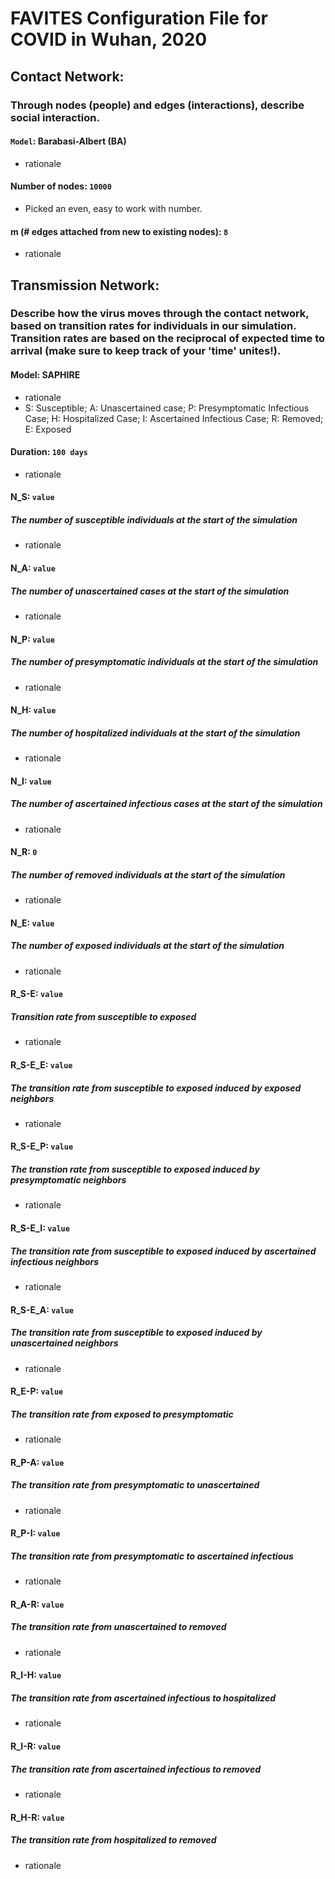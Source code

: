 # FAVITES Configuration File for COVID in Wuhan, 2020

## Contact Network:
### Through nodes (people) and edges (interactions), describe social interaction.
#### `Model`: Barabasi-Albert (BA)
- rationale
#### Number of nodes: `10000`
- Picked an even, easy to work with number.
#### m (# edges attached from new to existing nodes): `8`
- rationale



## Transmission Network:
### Describe how the virus moves through the contact network, based on transition rates for individuals in our simulation. Transition rates are based on the reciprocal of expected time to arrival (make sure to keep track of your 'time' unites!). 
#### Model: SAPHIRE
- rationale
- S: Susceptible; A: Unascertained case; P: Presymptomatic Infectious Case; H: Hospitalized Case; I: Ascertained Infectious Case; R: Removed; E: Exposed

#### Duration: `100 days`
- rationale

#### N_S: `value`
##### The number of susceptible individuals at the start of the simulation
- rationale

#### N_A: `value `
##### The number of unascertained cases at the start of the simulation
- rationale

#### N_P: `value `
##### The number of presymptomatic individuals at the start of the simulation
- rationale

#### N_H: `value `
##### The number of hospitalized individuals at the start of the simulation
- rationale

#### N_I: `value`
##### The number of ascertained infectious cases at the start of the simulation
- rationale
#### N_R: `0`
##### The number of removed individuals at the start of the simulation
- rationale
#### N_E: `value`
##### The number of exposed individuals at the start of the simulation
- rationale
#### R_S-E: `value`
##### Transition rate from susceptible to exposed
- rationale
#### R_S-E_E: `value`
##### The transition rate from susceptible to exposed induced by exposed neighbors
- rationale
#### R_S-E_P: `value`
##### The transtion rate from susceptible to exposed induced by presymptomatic neighbors 
- rationale
#### R_S-E_I: `value`
##### The transition rate from susceptible to exposed induced by ascertained infectious neighbors
- rationale
#### R_S-E_A: `value`
##### The transition rate from susceptible to exposed induced by unascertained neighbors
- rationale
#### R_E-P: `value`
##### The transition rate from exposed to presymptomatic
- rationale
#### R_P-A: `value`
##### The transition rate from presymptomatic to unascertained
- rationale
#### R_P-I: `value`
##### The transition rate from presymptomatic to ascertained infectious 
- rationale
#### R_A-R: `value `
##### The transition rate from unascertained to removed
- rationale
#### R_I-H: `value`
##### The transition rate from ascertained infectious to hospitalized
- rationale
#### R_I-R: `value `
##### The transition rate from ascertained infectious to removed
- rationale
#### R_H-R: `value`
##### The transition rate from hospitalized to removed
- rationale
